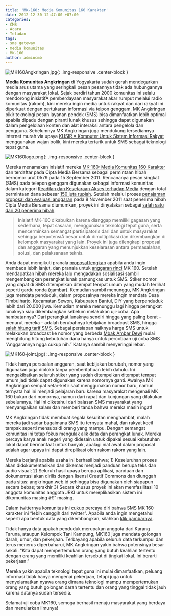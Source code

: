```yaml
---
title: 'MK-160: Media Komunitas 160 Karakter'
date: 2012-12-30 12:47:00 +07:00
categories:
- CMB
- Acara
- Teladan
tags:
- sms gateway
- media komunitas
- MK-160
author: admincmb
---
```


![MK160Angkringan.jpg](/uploads/MK160Angkringan.jpg){: .img-responsive .center-block }

**Media Komunitas Angkringan** di Yogyakarta sudah gerah mendegarkan media arus utama yang seringkali pesan pesannya tidak ada hubungannya dengan masyarakat lokal. Sejak berdiri tahun 2000 komunitas ini selalu mendorong inisiatifÂ  pemberdayaan masyarakat akar rumput melalui radio komunitas (rakom), kini mereka ingin media untuk rakyat dan dari rakyat ini diperkuat dengan pertukaran informasi via telpon genggam. MK Angkringan pikir teknologi pesan layanan pendek (SMS) bisa dimanfaatkan lebih optimal apabila dipadu dengan piranti lunak khusus sehingga dapat digunakan dalam pengelolaan konten dan alat interaksi antara pengelola dan pengguna. Sebelumnya MK Angkringan juga mendukung tersediannya internet murah via upaya [KUSIR = Komputer Untuk Sistem Informasi Rakyat](http://www.youtube.com/watch?v=jjSMieDhQ5I) menggunakan wajan bolik, kini mereka tertarik untuk SMS sebagai teknologi tepat guna.

![MK160logo.png](/uploads/MK160logo.png){: .img-responsive .center-block }

Mereka menamakan inisiatif mereka [MK-160: Media Komunitas 160 Karakter](http://www.ciptamedia.org/2011/09/17/mk-160-media-komunitas-160-karakter/) dan terdaftar pada Cipta Media Bersama sebagai permintaan hibah bernomor urut 0579 pada 15 September 2011. Rencananya pesan singkat (SMS) pada telepon genggam digunakan sebagai informasi komunitas dalam kategori [Keadilan dan Kesetaraan Akses terhadap Media](http://www.ciptamedia.org/petunjuk-dan-arahan/topik/) dengan total permintaan dana sebesar [150 juta rupiah](http://ciptamedia.org/wiki/MK-160:_Media_Komunitas_160_Karakter/Rencana_Anggaran). Setelah melalui proses [penajaman proposal dan evaluasi anggaran](http://www.ciptamedia.org/2011/10/11/penajaman-proposal-dan-evaluasi-anggaran-untuk-calon-penerima-hibah/) pada 8 November 2011 saat penerima hibah Cipta Media Bersama diumumkan, proyek ini dinyatakan sebagai [salah satu dari 20 penerima hibah](http://wikimedia.or.id/wiki/Cipta_Media_Bersama_Menganugrahkan_1_Juta_Dolar_AS_Kepada_20_Pemohon_Hibah_Untuk_Perbaikan_Media_di_Indonesia).

> Inisiatif MK-160 dikabulkan karena dianggap memiliki gagasan yang sederhana, tepat sasaran, menggunakan teknologi tepat guna, serta mencerminkan semangat partisipatoris dari dan untuk masyarakat sehingga berpotensiÂ besar untuk dimultiplikasi dan dikembangkan di kelompok masyarakat yang lain. Proyek ini juga dilengkapi proposal dan anggaran yang menunjukkan keselarasan antara permasalahan, solusi, dan pelaksanaan teknis.

Anda dapat mengikuti pranala [proposal lengkap](http://ciptamedia.org/wiki/MK-160) apabila anda ingin membaca lebih lanjut, dan pranala untuk [anggaran rinci](http://ciptamedia.org/wiki/MK-160:_Media_Komunitas_160_Karakter/Rencana_Anggaran) MK 160. Setelah mendapatkan hibah mereka lalu mengadakan sosialisasi sambil mengembangkan perangkat lunak pamungkas untuk SMS. Stiker nomor yang dapat di SMS ditempelkan ditempat tempat umum yang mudah terlihat seperti gardu ronda (gambar). Kemudian sambil menunggu, MK Angkringan juga mendata penduduk, dalam proposalnya mereka ingin mendata Desa Timbulharjo, Kecamatan Sewon, Kabupaten Bantul, DIY yang berpenduduk lebih dari 20.000 jiwa. Kemudian mereka menunggu lagi hingga perangkat lunaknya siap dikembangkan sebelum melakukan uji-coba. Apa hambatannya? Dari perangkat lunaknya sendiri hingga yang paling berat – menurut mereka – adalah berubahnya kebijakan broadcast SMS, hingga [salah hitung tarif SMS](https://twitter.com/emka160/status/270467316347703296). Sebagai persiapan naiknya harga SMS untuk melakukan broadcast ke nomor yang berbeda [Mbak Ambar Dewi](https://twitter.com/ambarsaridewi) mulai menghitung hitung kebutuhan dana hanya untuk percobaan uji coba SMS “Anggarannya ngga cukup nih.” Katanya sambil menyeringai lebar.

![MK160-joint.jpg](/uploads/MK160-joint.jpg){: .img-responsive .center-block }

Tidak hanya persoalan anggaran, saat kebijakan berubah, nomor yang digunakan juga diblokir tanpa pemberitahuan lebih dahulu. Ini mengakibatkan seluruh stiker yang sudah ditempelkan ditempat tempat umum jadi tidak dapat digunakan karena nomornya ganti. Awalnya MK Angkringan sempat ketar-ketir saat menggunakan nomor baru, namun ternyata hal ini menjadi pelajaran baru karena masyarakat mengenali MK 160 bukan dari nomornya, namun dari rapat dan kunjungan yang dilakukan sebelumnya. Hal ini diketahui dari balasan SMS masyarakat yang menyampaikan salam dan memberi tanda bahwa mereka masih ingat!

MK Angkringan tidak membuat segala kesulitan menghambat, malah mereka jadi sadar bagaimana SMS itu ternyata mahal, dan rakyat kecil tampak seperti mensubsidi orang yang mampu. Dengan semangat komunitas ini tetap fokus mengulak alik data dan perangkat lunak. Mereka percaya karya anak negeri yang didesain untuk dipakai sesuai kebutuhan lokal dapat bermanfaat untuk banyak, apalagi niat awal dalam proposal adalah agar upaya ini dapat direplikasi oleh rakom rakom yang lain.

Mereka berjanji apabila usaha ini berhasil bahwa; 1) Keseluruhan proses akan didokumentasikan dan dikemas menjadi panduan berupa teks dan audio visual; 2) Seluruh hasil upaya berupa aplikasi, panduan dan dokumentasi akan dirilis dengan lisensi Creatif Commons dan diunggah pada situs: angkringan.web.id sehingga bisa digunakan oleh siapapun secara bebas; terakhir 3) Secara khusus proyek ini akan memfasilitasi 10 anggota komunitas anggota JRKI untuk mereplikasikan sistem ini dikomunitas masing â€“ masing.

Dalam twitternya komunitas ini cukup percaya diri bahwa SMS MK 160 karakter ini “lebih canggih dari twitter”. Apabila anda ingin mengetahui seperti apa bentuk data yang dikembangkan, silahkan [klik gambarnya](http://ow.ly/i/14rR2/original).

Tidak hanya data apakah penduduk merupakan anggota dari Karang Taruna, ataupun Kelompok Tani Kampung, MK160 juga mendata golongan darah, umur, dan pekerjaan. Terbayang apabila seluruh data terkumpul dan terus menerus diperbaharui, MK Angkringan yakin bahwa potensinya besar sekali. “Kita dapat mempertemukan orang yang butuh keahlian tertentu dengan orang yang memiliki keahlian tersebut di tingkat lokal. Ini berarti pekerjaan.”

Mereka yakin apabila teknologi tepat guna ini mulai dimanfaatkan, peluang informasi tidak hanya mengenai pekerjaan, tetapi juga untuk menyelamatkan nyawa orang dimana teknologi mampu mempertemukan orang yang butuh golongan darah tertentu dan orang yang tinggal tidak jauh karena datanya sudah tersedia.

Selamat uji coba MK160, semoga berhasil menuju masyarakat yang berdaya dan menularkan ilmunya!